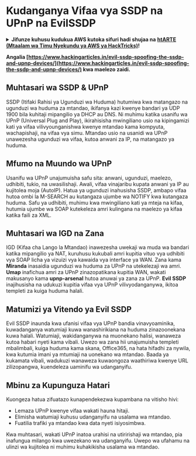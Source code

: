 # Kudanganya Vifaa vya SSDP na UPnP na EvilSSDP

<details>

<summary><strong>Jifunze kuhusu kudukua AWS kutoka sifuri hadi shujaa na</strong> <a href="https://training.hacktricks.xyz/courses/arte"><strong>htARTE (Mtaalam wa Timu Nyekundu ya AWS ya HackTricks)</strong></a><strong>!</strong></summary>

* Je, unafanya kazi katika **kampuni ya usalama wa mtandao**? Je, ungependa kuona **kampuni yako ikionekana katika HackTricks**? Au ungependa kupata **toleo jipya zaidi la PEASS au kupakua HackTricks kwa PDF**? Angalia [**MPANGO WA KUJIUNGA**](https://github.com/sponsors/carlospolop)!
* Gundua [**Familia ya PEASS**](https://opensea.io/collection/the-peass-family), mkusanyiko wetu wa kipekee wa [**NFTs**](https://opensea.io/collection/the-peass-family)
* Pata [**swag rasmi ya PEASS & HackTricks**](https://peass.creator-spring.com)
* **Jiunge na** [**💬**](https://emojipedia.org/speech-balloon/) [**Kikundi cha Discord**](https://discord.gg/hRep4RUj7f) au [**kikundi cha telegram**](https://t.me/peass) au **nifuate** kwenye **Twitter** 🐦[**@carlospolopm**](https://twitter.com/hacktricks_live)**.**
* **Shiriki mbinu zako za kudukua kwa kuwasilisha PR kwenye [repo ya hacktricks](https://github.com/carlospolop/hacktricks) na [repo ya hacktricks-cloud](https://github.com/carlospolop/hacktricks-cloud)**.

</details>

**Angalia [https://www.hackingarticles.in/evil-ssdp-spoofing-the-ssdp-and-upnp-devices/](https://www.hackingarticles.in/evil-ssdp-spoofing-the-ssdp-and-upnp-devices/) kwa maelezo zaidi.**

## **Muhtasari wa SSDP & UPnP**

SSDP (Itifaki Rahisi ya Ugunduzi wa Huduma) hutumiwa kwa matangazo na ugunduzi wa huduma za mtandao, ikifanya kazi kwenye bandari ya UDP 1900 bila kuhitaji mipangilio ya DHCP au DNS. Ni muhimu katika usanifu wa UPnP (Universal Plug and Play), ikirahisisha mwingiliano usio na kipingamizi kati ya vifaa vilivyounganishwa kwenye mtandao kama kompyuta, wachapishaji, na vifaa vya simu. Mtandao usio na usanidi wa UPnP unawezesha ugunduzi wa vifaa, kutoa anwani za IP, na matangazo ya huduma.

## **Mfumo na Muundo wa UPnP**

Usanifu wa UPnP unajumuisha safu sita: anwani, ugunduzi, maelezo, udhibiti, tukio, na uwasilishaji. Awali, vifaa vinajaribu kupata anwani ya IP au kujitolea moja (AutoIP). Hatua ya ugunduzi inahusisha SSDP, ambapo vifaa hutoa ombi la M-SEARCH au kutangaza ujumbe wa NOTIFY kwa kutangaza huduma. Safu ya udhibiti, muhimu kwa mwingiliano kati ya mteja na kifaa, hutumia ujumbe wa SOAP kutekeleza amri kulingana na maelezo ya kifaa katika faili za XML.

## **Muhtasari wa IGD na Zana**

IGD (Kifaa cha Lango la Mtandao) inawezesha uwekaji wa muda wa bandari katika mipangilio ya NAT, kuruhusu kukubali amri kupitia vituo vya udhibiti vya SOAP licha ya vizuizi vya kawaida vya interface ya WAN. Zana kama **Miranda** inasaidia ugunduzi wa huduma za UPnP na utekelezaji wa amri. **Umap** inafichua amri za UPnP zinazopatikana kupitia WAN, wakati makusanyo kama **upnp-arsenal** hutoa anuwai ya zana za UPnP. **Evil SSDP** inajihusisha na udukuzi kupitia vifaa vya UPnP vilivyodanganywa, ikitoa templeti za kuiga huduma halali.

## **Matumizi ya Vitendo ya Evil SSDP**

Evil SSDP inaunda kwa ufanisi vifaa vya UPnP bandia vinavyoaminika, kuwadanganya watumiaji kuwa wanashirikiana na huduma zinazoonekana kuwa halali. Watumiaji, wakidanganywa na muonekano halisi, wanaweza kutoa habari nyeti kama vibali. Uwezo wa zana hii unajumuisha templeti mbalimbali, kuiga huduma kama skana, Office365, na hata hifadhi za nywila, kwa kutumia imani ya mtumiaji na uonekano wa mtandao. Baada ya kukamata vibali, wadukuzi wanaweza kuwaongoza waathiriwa kwenye URL zilizopangwa, kuendeleza uaminifu wa udanganyifu.

## **Mbinu za Kupunguza Hatari**

Kuongeza hatua zifuatazo kunapendekezwa kupambana na vitisho hivi:

- Lemaza UPnP kwenye vifaa wakati hauna hitaji.
- Elimisha watumiaji kuhusu udanganyifu na usalama wa mtandao.
- Fuatilia trafiki ya mtandao kwa data nyeti isiyosimbwa.

Kwa muhtasari, wakati UPnP inatoa urahisi na utiririshaji wa mtandao, pia inafungua milango kwa uwezekano wa udanganyifu. Uwepo wa ufahamu na ulinzi wa kujitolea ni muhimu kuhakikisha usalama wa mtandao.
